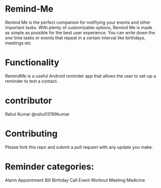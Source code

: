 # Remind-Me

Remind Me is the perfect companion for notifiying your events and other important tasks. With plenty of customizable options, Remind Me is made as simple as possible for the best user experience. You can write down the one time tasks or events that repeat in a certain interval like birthdays, meetings etc


# Functionality

RemindMe is a useful Android reminder app that allows the user to set-up a reminder to text a contact.



# contributor

Rahul Kumar @rahul13199kumar



# Contributing

Please fork this repo and submit a pull request with any update you make.


# Reminder categories:

Alarm
Appointment
Bill
Birthday
Call
Event
Workout
Meeting
Medicine
